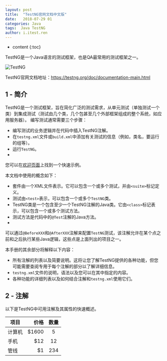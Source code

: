 ```yaml
---
layout: post
title:  "TestNG官网文档中文版"
date:   2018-07-29 01
categories: Java
tags:  Java TestNG
author: i.itest.ren
---
```


* content
{:toc}

TestNG是一个Java语言的测试框架，也是QA最常用的测试框架之一。

![TestNG](http://zdx0122.qiniudn.com/intro.png)





TestNG官网文档地址：https://testng.org/doc/documentation-main.html

## 1 - 简介 ##

TestNG是一个测试框架，旨在简化广泛的测试需求，从单元测试（单独测试一个类）到集成测试（测试由几个类，几个包甚至几个外部框架组成的整个系统，如应用服务器）。
编写测试通常需要三个步骤：

- 编写测试的业务逻辑并在代码中插入TestNG注解。
- 在`testng.xml`文件或`build.xml`中添加有关测试的信息（例如，类名，要运行的组等）。
- 运行`TestNG`。
- 
您可以在[欢迎页面](http://testng.org/doc/index.html)上找到一个快速示例。

本文档中使用的概念如下：

- 套件由一个XML文件表示。它可以包含一个或多个测试，并由`<suite>`标记定义。
- 测试由`<test>`表示，可以包含一个或多个`TestNG`类。
- TestNG类是一个包含至少一个TestNG注解的Java类。它由`<class>`标记表示，可以包含一个或多个测试方法。
- 测试方法是代码中的`@Test`注解的Java方法。
- 
可以通过`@BeforeXXX`和`@AfterXXX`注解来配置`TestNG`测试，该注解允许在某个点之前和之后执行某些Java逻辑，这些点是上面列出的项目之一。

本手册的其余部分将解释以下内容：

- 所有注解的列表以及简要说明。这将让您了解TestNG提供的各种功能，但您可能需要查阅专用于每个注解的部分以了解详细信息。
- `testng.xml`文件的说明，语法以及您可以在其中指定的内容。
- 各种功能的详细列表以及如何结合注解和`testng.xml`使用它们。


## 2 - 注解 ##

以下是TestNG中可用注解及其属性的快速概述。

| 项目        | 价格   |  数量  |
| --------   | -----:  | :----:  |
| 计算机     | \$1600 |   5     |
| 手机        |   \$12   |   12   |
| 管线        |    \$1    |  234  |